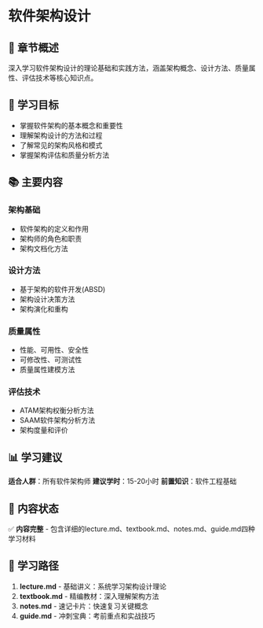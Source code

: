 # 软件架构设计

## 📖 章节概述

深入学习软件架构设计的理论基础和实践方法，涵盖架构概念、设计方法、质量属性、评估技术等核心知识点。

## 🎯 学习目标

- 掌握软件架构的基本概念和重要性
- 理解架构设计的方法和过程
- 了解常见的架构风格和模式
- 掌握架构评估和质量分析方法

## 📚 主要内容

### 架构基础
- 软件架构的定义和作用
- 架构师的角色和职责
- 架构文档化方法

### 设计方法
- 基于架构的软件开发(ABSD)
- 架构设计决策方法
- 架构演化和重构

### 质量属性
- 性能、可用性、安全性
- 可修改性、可测试性
- 质量属性建模方法

### 评估技术
- ATAM架构权衡分析方法
- SAAM软件架构分析方法
- 架构度量和评价

## 📊 学习建议

**适合人群**：所有软件架构师
**建议学时**：15-20小时
**前置知识**：软件工程基础

## 🔄 内容状态

✅ **内容完整** - 包含详细的lecture.md、textbook.md、notes.md、guide.md四种学习材料

## 📝 学习路径

1. **lecture.md** - 基础讲义：系统学习架构设计理论
2. **textbook.md** - 精编教材：深入理解架构方法
3. **notes.md** - 速记卡片：快速复习关键概念
4. **guide.md** - 冲刺宝典：考前重点和实战技巧